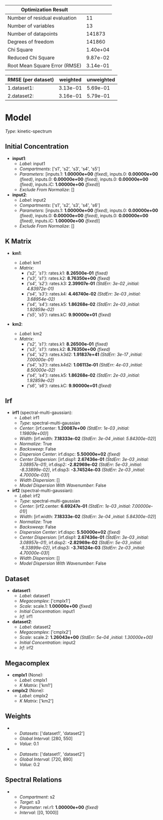 | Optimization Result           |          |
|-------------------------------|----------|
| Number of residual evaluation | 11       |
| Number of variables           | 13       |
| Number of datapoints          | 141873   |
| Degrees of freedom            | 141860   |
| Chi Square                    | 1.40e+04 |
| Reduced Chi Square            | 9.87e-02 |
| Root Mean Square Error (RMSE) | 3.14e-01 |

| RMSE (per dataset)   |   weighted |   unweighted |
|----------------------|------------|--------------|
| 1.dataset1:          |   3.13e-01 |     5.69e-01 |
| 2.dataset2:          |   3.16e-01 |     5.79e-01 |

# Model

_Type_: kinetic-spectrum

## Initial Concentration

* **input1**:
  * *Label*: input1
  * *Compartments*: ['s1', 's2', 's3', 's4', 's5']
  * *Parameters*: [inputs.1: **1.00000e+00** *(fixed)*, inputs.0: **0.00000e+00** *(fixed)*, inputs.0: **0.00000e+00** *(fixed)*, inputs.0: **0.00000e+00** *(fixed)*, inputs.iC: **1.00000e+00** *(fixed)*]
  * *Exclude From Normalize*: []
* **input2**:
  * *Label*: input2
  * *Compartments*: ['s1', 's2', 's3', 's4', 's6']
  * *Parameters*: [inputs.1: **1.00000e+00** *(fixed)*, inputs.0: **0.00000e+00** *(fixed)*, inputs.0: **0.00000e+00** *(fixed)*, inputs.0: **0.00000e+00** *(fixed)*, inputs.iC: **1.00000e+00** *(fixed)*]
  * *Exclude From Normalize*: []

## K Matrix

* **km1**:
  * *Label*: km1
  * *Matrix*: 
    * *('s2', 's1')*: rates.k1: **8.26500e-01** *(fixed)*
    * *('s3', 's1')*: rates.k2: **8.76350e+00** *(fixed)*
    * *('s4', 's2')*: rates.k3: **2.39907e-01** *(StdErr: 3e-02 ,initial: 4.83972e-01)*
    * *('s4', 's3')*: rates.k4: **4.46740e-02** *(StdErr: 3e-03 ,initial: 3.68954e-02)*
    * *('s4', 's4')*: rates.k5: **1.86268e-02** *(StdErr: 2e-03 ,initial: 1.92859e-02)*
    * *('s5', 's5')*: rates.kC: **9.90000e+01** *(fixed)*
  
* **km2**:
  * *Label*: km2
  * *Matrix*: 
    * *('s2', 's1')*: rates.k1: **8.26500e-01** *(fixed)*
    * *('s3', 's1')*: rates.k2: **8.76350e+00** *(fixed)*
    * *('s4', 's2')*: rates.k3d2: **1.91837e+41** *(StdErr: 3e-17 ,initial: 7.00000e-01)*
    * *('s4', 's3')*: rates.k4d2: **1.06113e-01** *(StdErr: 4e-03 ,initial: 8.50000e-02)*
    * *('s4', 's4')*: rates.k5: **1.86268e-02** *(StdErr: 2e-03 ,initial: 1.92859e-02)*
    * *('s6', 's6')*: rates.kC: **9.90000e+01** *(fixed)*
  

## Irf

* **irf1** (spectral-multi-gaussian):
  * *Label*: irf1
  * *Type*: spectral-multi-gaussian
  * *Center*: [irf.center: **1.20087e+00** *(StdErr: 1e-03 ,initial: 1.19809e+00)*]
  * *Width*: [irf.width: **7.18333e-02** *(StdErr: 3e-04 ,initial: 5.84300e-02)*]
  * *Normalize*: True
  * *Backsweep*: False
  * *Dispersion Center*: irf.dispc: **5.50000e+02** *(fixed)*
  * *Center Dispersion*: [irf.disp1: **2.67436e-01** *(StdErr: 3e-03 ,initial: 3.08957e-01)*, irf.disp2: **-2.82969e-02** *(StdErr: 5e-03 ,initial: -8.33899e-02)*, irf.disp3: **-3.74524e-03** *(StdErr: 2e-03 ,initial: 4.70000e-03)*]
  * *Width Dispersion*: []
  * *Model Dispersion With Wavenumber*: False
* **irf2** (spectral-multi-gaussian):
  * *Label*: irf2
  * *Type*: spectral-multi-gaussian
  * *Center*: [irf2.center: **6.69247e-01** *(StdErr: 1e-03 ,initial: 7.00000e-01)*]
  * *Width*: [irf.width: **7.18333e-02** *(StdErr: 3e-04 ,initial: 5.84300e-02)*]
  * *Normalize*: True
  * *Backsweep*: False
  * *Dispersion Center*: irf.dispc: **5.50000e+02** *(fixed)*
  * *Center Dispersion*: [irf.disp1: **2.67436e-01** *(StdErr: 3e-03 ,initial: 3.08957e-01)*, irf.disp2: **-2.82969e-02** *(StdErr: 5e-03 ,initial: -8.33899e-02)*, irf.disp3: **-3.74524e-03** *(StdErr: 2e-03 ,initial: 4.70000e-03)*]
  * *Width Dispersion*: []
  * *Model Dispersion With Wavenumber*: False

## Dataset

* **dataset1**:
  * *Label*: dataset1
  * *Megacomplex*: ['cmplx1']
  * *Scale*: scale.1: **1.00000e+00** *(fixed)*
  * *Initial Concentration*: input1
  * *Irf*: irf1
* **dataset2**:
  * *Label*: dataset2
  * *Megacomplex*: ['cmplx2']
  * *Scale*: scale.2: **1.26043e+00** *(StdErr: 5e-04 ,initial: 1.30000e+00)*
  * *Initial Concentration*: input2
  * *Irf*: irf2

## Megacomplex

* **cmplx1** (None):
  * *Label*: cmplx1
  * *K Matrix*: ['km1']
* **cmplx2** (None):
  * *Label*: cmplx2
  * *K Matrix*: ['km2']

## Weights

* 
  * *Datasets*: ['dataset1', 'dataset2']
  * *Global Interval*: [280, 550]
  * *Value*: 0.1
* 
  * *Datasets*: ['dataset1', 'dataset2']
  * *Global Interval*: [720, 890]
  * *Value*: 0.2

## Spectral Relations

* 
  * *Compartment*: s2
  * *Target*: s3
  * *Parameter*: rel.r1: **1.00000e+00** *(fixed)*
  * *Interval*: [[0, 1000]]

